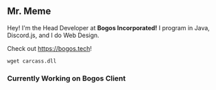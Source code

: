 ## Mr. Meme
Hey! I'm the Head Developer at **Bogos Incorporated!**
I program in Java, Discord.js, and I do Web Design.

Check out https://bogos.tech!

```
wget carcass.dll
```

### Currently Working on Bogos Client
